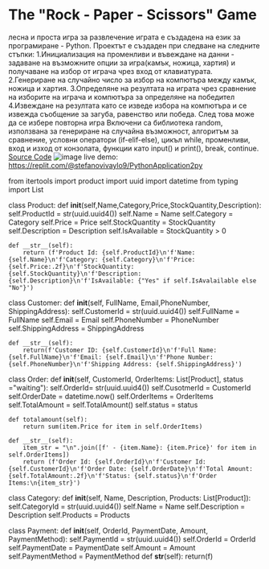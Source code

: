 # The "Rock - Paper - Scissors" Game 
лесна и проста игра за развлечение
играта е създадена на език за програмиране - Python. Проектът е създаден при следване на следните стъпки: 1.Инициализация на променливи и въвеждане на данни - задаване на възможните опции за игра(камък, ножица, хартия) и получаване на избор от играча чрез вход от клавиатурата. 2.Генериране на случайно число за избор на компютъра между камък, ножица и хартия. 3.Определяне на резултата на играта чрез сравнение на изборите на играча и компютъра за определяне на победител 4.Извеждане на резултата като се изведе избора на компютъра и се извежда съобщение за загуба, равенство или победа. След това може да се избере повторна игра
Включени са библиотека random, използвана за генериране на случайна възможност, алгоритъм за сравнение, условни оператори (if-elif-else), цикъл while, променливи, вход и изход от конзолата, функции като input() и print(), break, continue.
[Source Code](PythonApplication2.py)
![image](https://github.com/swx8gg0/RockPaperScissorsbyIvaylo/assets/174589239/5df93894-3185-4ab4-814c-73a1438e42b3)
live demo: https://replit.com/@stefanovivaylo9/PythonApplication2py

from itertools import product
import uuid
import datetime
from typing import List


class Product:
    def __init__(self,Name,Category,Price,StockQuantity,Description):
        self.ProductId = str(uuid.uuid4())
        self.Name = Name
        self.Category = Category
        self.Price = Price
        self.StockQuantity = StockQuantity
        self.Description = Description
        self.IsAvailable = StockQuantity > 0

    def __str__(self):
        return (f'Product Id: {self.ProductId}\n'f'Name: {self.Name}\n'f'Category: {self.Category}\n'f'Price: {self.Price:.2f}\n'f'StockQuantity: {self.StockQuantity}\n'f'Description: {self.Description}\n'f'IsAvailable: {"Yes" if self.IsAvalailable else "No"}')
        
class Customer:
    def __init__(self, FullName, Email,PhoneNumber, ShippingAddress):
        self.CustomerId = str(uuid.uuid4())
        self.FullName = FullName
        self.Email = Email
        self.PhoneNumber = PhoneNumber
        self.ShippingAddress = ShippingAddress

    def __str__(self):
        return(f'Customer ID: {self.CustomerId}\n'f'Full Name: {self.FullName}\n'f'Email: {self.Email}\n'f'Phone Number: {self.PhoneNumber}\n'f'Shipping Address: {self.ShippingAddress}')

class Order:
    def __init__(self, CustomerId, OrderItems: List[Product], status ="waiting"):
        self.OrderId= str(uuid.uuid4())
        self.CusotmerId = CustomerId
        self.OrderDate = datetime.now()
        self.OrderItems = OrderItems
        self.TotalAmount = self.TotalAmount()
        self.status = status
    
    def totalamount(self):
        return sum(item.Price for item in self.OrderItems)

    def __str__(self):
        item_str = "\n".join([f' - {item.Name}: {item.Price}' for item in self.OrderItems])
        return (f'Order Id: {self.OrderId}\n'f'Customer Id: {self.CustomerId}\n'f'Order Date: {self.OrderDate}\n'f'Total Amount: {self.TotalAmount:.2f}\n'f'Status: {self.status}\n'f'Order Items:\n{item_str}')

class Category:
    def __init__(self, Name, Description, Products: List[Product]):
        self.CategoryId = str(uuid.uuid4())
        self.Name = Name
        self.Description = Description
        self.Products = Products

class Payment:
    def __init__(self, OrderId, PaymentDate, Amount, PaymentMethod):
        self.PaymentId = str(uuid.uuid4())
        self.OrderId = OrderId
        self.PaymentDate = PaymentDate
        self.Amount = Amount
        self.PaymentMethod = PaymentMethod
    def __str__(self):
        return(f)

